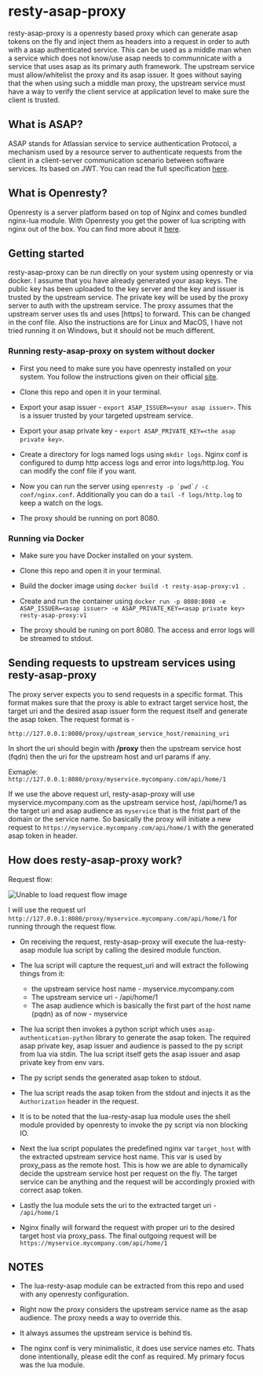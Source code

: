 # resty-asap-proxy

resty-asap-proxy is a openresty based proxy which can generate asap tokens on the fly and inject them as headers into a request in order to
auth with a asap authenticated service. This can be used as a middle man when a service which does not know/use asap needs to communnicate with
a service that uses asap as its primary auth framework. The upstream service must allow/whitelist the proxy and its asap issuer.
It goes without saying that the when using such a middle man proxy, the upstream service must have a way to verify the client service at application
level to make sure the client is trusted.

## What is ASAP?

ASAP stands for Atlassian service to service authentication Protocol, a mechanism used by a resource server to authenticate requests from the
client in a client-server communication scenario between software services. Its based on JWT. You can read the full specification <a href="https://s2sauth.bitbucket.io/spec/">here</a>.

## What is Openresty?

Openresty is a server platform based on top of Nginx and comes bundled nginx-lua module. With Openresty you get the power of lua scripting with
nginx out of the box. You can find more about it <a href="https://openresty.org/en/">here</a>.

## Getting started

resty-asap-proxy can be run directly on your system using openresty or via docker. I assume that you have already generated your asap keys. The public
key has been uploaded to the key server and the key and issuer is trusted by the upstream service. The private key will be used by the proxy
server to auth with the upstream service. The proxy assumes that the upstream server uses tls and uses [https] to forward. This can be changed in
the conf file.
Also the instructions are for Linux and MacOS, I have not tried running it on Windows, but it should
not be much different.

### Running resty-asap-proxy on system without docker

- First you need to make sure you have openresty installed on your system. You follow the instructions given on their official <a href="https://openresty.org/en/">site</a>.

- Clone this repo and open it in your terminal.

- Export your asap issuer - ```export ASAP_ISSUER=<your asap issuer>```. This is a issuer trusted by your targeted upstream service.
- Export your asap private key - ```export ASAP_PRIVATE_KEY=<the asap private key>```.

- Create a directory for logs named logs using ```mkdir logs```. Nginx conf is configured to dump http access logs and error into logs/http.log.
  You can modify the conf file if you want.
  
- Now you can run the server using ```openresty -p `pwd`/ -c conf/nginx.conf```. Additionally you can do a ```tail -f logs/http.log``` to keep
  a watch on the logs.
  
- The proxy should be running on port 8080.

### Running via Docker

- Make sure you have Docker installed on your system.

- Clone this repo and open it in your terminal.

- Build the docker image using ```docker build -t resty-asap-proxy:v1 .```

- Create and run the container using ```docker run -p 8080:8080 -e ASAP_ISSUER=<asap issuer> -e ASAP_PRIVATE_KEY=<asap private key> resty-asap-proxy:v1```

- The proxy should be runing on port 8080. The access and error logs will be streamed to stdout.

## Sending requests to upstream services using resty-asap-proxy

The proxy server expects you to send requests in a specific format. This format makes sure that the proxy is able to extract target service host, the
target uri and the desired asap issuer form the request itself and generate the asap token.
The request format is -

```http://127.0.0.1:8080/proxy/upstream_service_host/remaining_uri```

In short the uri should begin with **/proxy** then the upstream service host (fqdn) then the uri for the upstream host and url params if any.

Exmaple:
```http://127.0.0.1:8080/proxy/myservice.mycompany.com/api/home/1```

If we use the above request url, resty-asap-proxy will use myservice.mycompany.com as the upstream service host, /api/home/1 as the target uri and
asap audience as ```myservice``` that is the frist part of the domain or the service name. So basically the proxy will initiate a new request to
```https://myservice.mycompany.com/api/home/1``` with the generated asap token in header.

## How does resty-asap-proxy work?

Request flow:

![Unable to load request flow image](resources/resty-asap.jpg?raw=true "Request flow")

I will use the request url ```http://127.0.0.1:8080/proxy/myservice.mycompany.com/api/home/1``` for running through the request flow.

- On receiving the request, resty-asap-proxy will execute the lua-resty-asap module lua script by calling the desired module function.

- The lua script will capture the request_uri and will extract the following things from it:
    - the upstream service host name - myservice.mycompany.com
    - The upstream service uri - /api/home/1
    - The asap audience which is basically the first part of the host name (pqdn) as of now - myservice

- The lua script then invokes a python script which uses ```asap-authentication-python``` library to generate the asap token. The required asap private
  key, asap issuer and audience is passed to the py script from lua via stdin. The lua script itself gets the asap issuer and asap private key from env
  vars.
 
- The py script sends the generated asap token to stdout.

- The lua script reads the asap token from the stdout and injects it as the ```Authorization``` header in the request.

- It is to be noted that the lua-resty-asap lua module uses the shell module provided by openresty to invoke the py script via non blocking IO.

- Next the lua script populates the predefined nginx var ```target_host``` with the extracted upstream service host name. This var is used by
  proxy_pass as the remote host. This is how we are able to dynamically decide the upstream service host per request on the fly. The target
  service can be anything and the request will be accordingly proxied with correct asap token.
  
- Lastly the lua module sets the uri to the extracted target uri - ```/api/home/1```

- Nginx finally will forward the request with proper uri to the desired target host via proxy_pass. The final outgoing request will be
  ```https://myservice.mycompany.com/api/home/1```


## NOTES

- The lua-resty-asap module can be extracted from this repo and used with any openresty configuration.

- Right now the proxy considers the upstream service name as the asap audience. The proxy needs a way to override this.

- It always assumes the upstream service is behind tls.

- The nginx conf is very minimalistic, it does use service names etc. Thats done intentionally, please edit the conf as required. My primary focus
  was the lua module.
